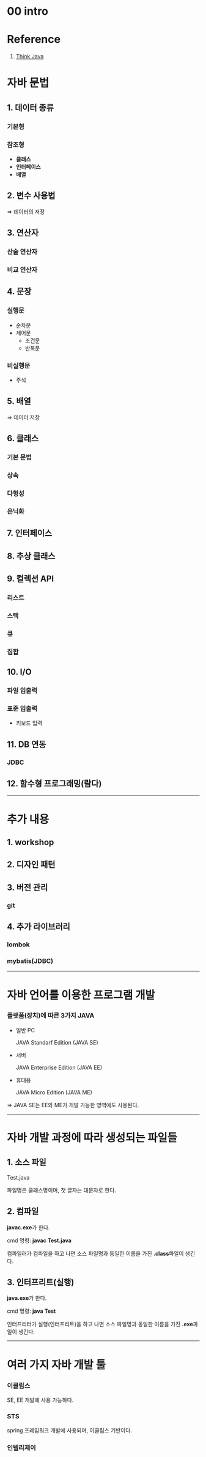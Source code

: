# 00 intro

# Reference

1. [Think Java](https://greenteapress.com/thinkjava7/html/)

# 자바 문법

## 1. 데이터 종류

### 기본형

### 참조형

- **클래스**
- **인터페이스**
- **배열**

## 2. 변수 사용법

⇒ 데이터의 저장

## 3. 연산자

### 산술 연산자

### 비교 연산자

## 4. 문장

### 실행문

- 순차문
- 제어문
    - 조건문
    - 반복문

### 비실행문

- 주석

## **5. 배열**

⇒ 데이터 저장

## **6. 클래스**

### **기본 문법**

### **상속**

### **다형성**

### **은닉화**

## **7. 인터페이스**

## 8. 추상 클래스

## 9. 컬렉션 API

### 리스트

### 스택

### 큐

### 집합

## 10. I/O

### 파일 입출력

### 표준 입출력

- 키보드 입력

## 11. DB 연동

### JDBC

## 12. 함수형 프로그래밍(람다)

---

# 추가 내용

## 1. workshop

## 2. 디자인 패턴

## 3. 버전 관리

### git

## 4. 추가 라이브러리

### lombok

### mybatis(JDBC)

---

# 자바 언어를 이용한 프로그램 개발

### 플랫폼(장치)에 따른 3가지 JAVA

- 일반 PC
    
    JAVA Standarf Edition (JAVA SE)
    
- 서버
    
    JAVA Enterprise Edition (JAVA EE)
    
- 휴대용
    
    JAVA Micro Edition (JAVA ME)
    

⇒ JAVA SE는 EE와 ME가 개발 가능한 영역에도 사용된다.

---

# 자바 개발 과정에 따라 생성되는 파일들

## 1. 소스 파일

Test.java

파일명은 클래스명이며, 첫 글자는 대문자로 한다.

## 2. 컴파일

**javac.exe**가 한다.

cmd 명령: **javac Test.java**

컴파일러가 컴파일을 하고 나면 소스 파일명과 동일한 이름을 가진 **.class**파일이 생긴다.

## 3. 인터프리트(실행)

**java.exe**가 한다.

cmd 명령: **java Test**

인터프리터가 실행(인터프리트)을 하고 나면 소스 파일명과 동일한 이름을 가진 **.exe**파일이 생긴다.

---

# 여러 가지 자바 개발 툴

### 이클립스

SE, EE 개발에 사용 가능하다.

### STS

spring 프레임워크 개발에 사용되며, 이클립스 기반이다.

### 인텔리제이